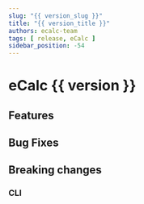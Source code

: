 ```yaml
---
slug: "{{ version_slug }}"
title: "{{ version_title }}"
authors: ecalc-team
tags: [ release, eCalc ]
sidebar_position: -54
---
```


# eCalc {{ version }}

## Features

## Bug Fixes

## Breaking changes

### CLI
